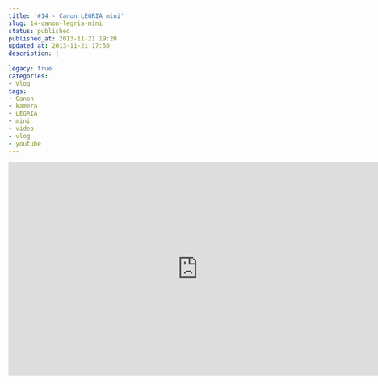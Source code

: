 ```yaml
---
title: '#14 - Canon LEGRIA mini'
slug: 14-canon-legria-mini
status: published
published_at: 2013-11-21 19:20
updated_at: 2013-11-21 17:50
description: |
    
legacy: true
categories:
- Vlog
tags:
- Canon
- kamera
- LEGRIA
- mini
- video
- vlog
- youtube
---
```


<p><iframe loading="lazy" title="#14 - Canon LEGRIA mini" width="750" height="422" src="https://www.youtube.com/embed/8-rzAicvmHg?feature=oembed" frameborder="0" allow="accelerometer; autoplay; clipboard-write; encrypted-media; gyroscope; picture-in-picture" allowfullscreen></iframe></p>